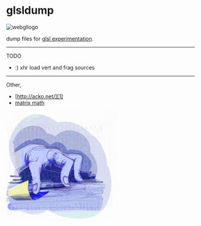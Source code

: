 glsldump
========

![webgllogo](https://i0.wp.com/www.iontom.com/wp-content/uploads/2014/03/webgl1.png?w=400)

dump files for [glsl experimentation][0].


------------------------------------------------

TODO

 * :) xhr load vert and frag sources

------------------------------------------------

Other,

 * [http://acko.net/][1]
 * [matrix math][2]


![scrounge](https://github.com/iambumblehead/scroungejs/raw/master/img/hand.png) 


[0]: https://developer.mozilla.org/en-US/docs/Web/API/WebGL_API/Tutorial/Getting_started_with_WebGL "webgl getting started"
[1]: http://acko.net/ "acko.net"
[2]: http://joshua.smcvt.edu/linalg.html/book.pdf

<!--
https://github.com/codecruzer/webgl-shader-loader-js
https://github.com/MarkusSprunck/webgl-hello-world
-->
